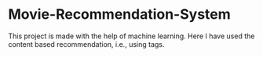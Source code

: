 # Movie-Recommendation-System
This project is made with the help of machine learning. Here I have used the content based recommendation, i.e., using tags.
